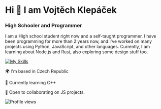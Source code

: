 

# Hi 👋 I am Vojtěch Klepáček
### High Schooler and Programmer
I am a High school student right now and a self-taught programmer. I have been programming for more than 2 years now, and I've worked on many projects using Python, JavaScript, and other languages. Currently, I am learning about Node.js and Rust, also exploring some design stuff too.

[![My Skills](https://skillicons.dev/icons?i=js,html,css,python,rust,kotlin)](https://skillicons.dev)

🌍 I'm based in Czech Republic

🚀 Currently learning C++

🤝 Open to collaborating on JS projects.

![Profile views](https://komarev.com/ghpvc/?username=ApexV2&color=red)
